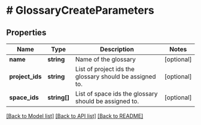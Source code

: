 # # GlossaryCreateParameters

## Properties

Name | Type | Description | Notes
------------ | ------------- | ------------- | -------------
**name** | **string** | Name of the glossary | [optional] 
**project_ids** | **string** | List of project ids the glossary should be assigned to. | [optional] 
**space_ids** | **string[]** | List of space ids the glossary should be assigned to. | [optional] 

[[Back to Model list]](../../README.md#documentation-for-models) [[Back to API list]](../../README.md#documentation-for-api-endpoints) [[Back to README]](../../README.md)


